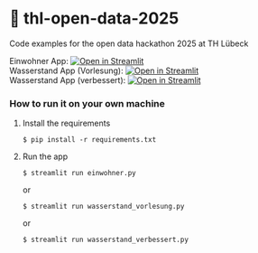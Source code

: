 # 🎈 thl-open-data-2025

Code examples for the open data hackathon 2025 at TH Lübeck

Einwohner App: [![Open in Streamlit](https://static.streamlit.io/badges/streamlit_badge_black_white.svg)](https://thl-open-data-2025-z7gxrtyvepkb8hpzg3qckh.streamlit.app) \
Wasserstand App (Vorlesung): [![Open in Streamlit](https://static.streamlit.io/badges/streamlit_badge_black_white.svg)](https://thl-open-data-2025-6era47fek49vuqy5ecb9mb.streamlit.app) \
Wasserstand App (verbessert): [![Open in Streamlit](https://static.streamlit.io/badges/streamlit_badge_black_white.svg)](https://thl-open-data-2025-jhjsaxrvahcq7xr5app6p63.streamlit.app)

### How to run it on your own machine

1. Install the requirements

   ```
   $ pip install -r requirements.txt
   ```

2. Run the app

   ```
   $ streamlit run einwohner.py
   ```

   or

   ```
   $ streamlit run wasserstand_vorlesung.py
   ```

   or

   ```
   $ streamlit run wasserstand_verbessert.py
   ```
